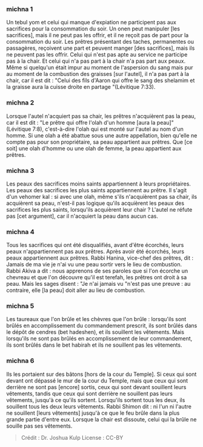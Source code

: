 
### michna 1
Un tebul yom et celui qui manque d'expiation ne participent pas aux sacrifices pour la consommation du soir. Un onen peut manipuler [les sacrifices], mais il ne peut pas les offrir, et il ne reçoit pas de part pour la consommation du soir. Les prêtres présentant des taches, permanentes ou passagères, reçoivent une part et peuvent manger [des sacrifices], mais ils ne peuvent pas les offrir. Celui qui n'est pas apte au service ne participe pas à la chair. Et celui qui n'a pas part à la chair n'a pas part aux peaux. Même si quelqu'un était impur au moment de l'aspersion du sang mais pur au moment de la combustion des graisses [sur l'autel], il n'a pas part à la chair, car il est dit : "Celui des fils d'Aaron qui offre le sang des shelamim et la graisse aura la cuisse droite en partage "(Lévitique 7:33).

### michna 2
Lorsque l'autel n'acquiert pas sa chair, les prêtres n'acquièrent pas la peau, car il est dit : "Le prêtre qui offre l'olah d'un homme [aura la peau]" (Lévitique 7:8), c'est-à-dire l'olah qui est monté sur l'autel au nom d'un homme. Si une olah a été abattue sous une autre appellation, bien qu'elle ne compte pas pour son propriétaire, sa peau appartient aux prêtres. Que [ce soit] une olah d'homme ou une olah de femme, la peau appartient aux prêtres.

### michna 3
Les peaux des sacrifices moins saints appartiennent à leurs propriétaires. Les peaux des sacrifices les plus saints appartiennent au prêtre. Il s'agit d'un vehomer kal : si avec une olah, même s'ils n'acquièrent pas sa chair, ils acquièrent sa peau, n'est-il pas logique qu'ils acquièrent les peaux des sacrifices les plus saints, lorsqu'ils acquièrent leur chair ? L'autel ne réfute pas [cet argument], car il n'acquiert la peau dans aucun cas.

### michna 4
Tous les sacrifices qui ont été disqualifiés, avant d'être écorchés, leurs peaux n'appartiennent pas aux prêtres. Après avoir été écorchés, leurs peaux appartiennent aux prêtres. Rabbi Hanina, vice-chef des prêtres, dit : Jamais de ma vie je n'ai vu une peau sortir vers le lieu de combustion. Rabbi Akiva a dit : nous apprenons de ses paroles que si l'on écorche un chevreau et que l'on découvre qu'il est terefah, les prêtres ont droit à sa peau. Mais les sages disent : "Je n'ai jamais vu "n'est pas une preuve : au contraire, elle [la peau] doit aller au lieu de combustion.

### michna 5
Les taureaux que l'on brûle et les chèvres que l'on brûle : lorsqu'ils sont brûlés en accomplissement du commandement prescrit, ils sont brûlés dans le dépôt de cendres (bet hadeshen), et ils souillent les vêtements. Mais lorsqu'ils ne sont pas brûlés en accomplissement de leur commandement, ils sont brûlés dans le bet habirah et ils ne souillent pas les vêtements.

### michna 6
Ils les portaient sur des bâtons [hors de la cour du Temple]. Si ceux qui sont devant ont dépassé le mur de la cour du Temple, mais que ceux qui sont derrière ne sont pas [encore] sortis, ceux qui sont devant souillent leurs vêtements, tandis que ceux qui sont derrière ne souillent pas leurs vêtements, jusqu'à ce qu'ils sortent. Lorsqu'ils sortent tous les deux, ils souillent tous les deux leurs vêtements. Rabbi Shimon dit : ni l'un ni l'autre ne souillent [leurs vêtements] jusqu'à ce que le feu brûle dans la plus grande partie d'entre eux. Lorsque la chair est dissoute, celui qui la brûle ne souille pas ses vêtements.

>Crédit : Dr. Joshua Kulp
>License : CC-BY